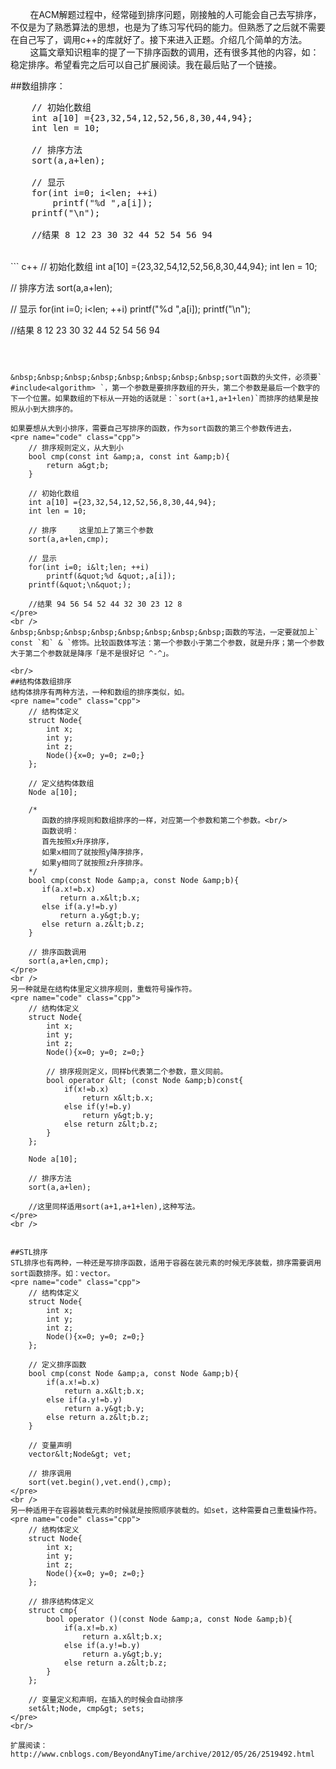 &nbsp;&nbsp;&nbsp;&nbsp;&nbsp;&nbsp;&nbsp;&nbsp;在ACM解题过程中，经常碰到排序问题，刚接触的人可能会自己去写排序，不仅是为了熟悉算法的思想，也是为了练习写代码的能力。但熟悉了之后就不需要在自己写了，调用c++的库就好了。接下来进入正题。介绍几个简单的方法。
&nbsp;&nbsp;&nbsp;&nbsp;&nbsp;&nbsp;&nbsp;&nbsp;这篇文章知识粗率的提了一下排序函数的调用，还有很多其他的内容，如：稳定排序。希望看完之后可以自己扩展阅读。我在最后贴了一个链接。

##数组排序：
<pre name="code" class="cpp">
    // 初始化数组
    int a[10] ={23,32,54,12,52,56,8,30,44,94};
    int len = 10;
    
    // 排序方法
    sort(a,a+len);
    
    // 显示
    for(int i=0; i&lt;len; ++i)
        printf(&quot;%d &quot;,a[i]);
    printf(&quot;\n&quot;);

	//结果 8 12 23 30 32 44 52 54 56 94
</pre>
<br />
``` c++
// 初始化数组
int a[10] ={23,32,54,12,52,56,8,30,44,94};
int len = 10;

// 排序方法
sort(a,a+len);

// 显示
for(int i=0; i&lt;len; ++i)
    printf(&quot;%d &quot;,a[i]);
printf(&quot;\n&quot;);

//结果 8 12 23 30 32 44 52 54 56 94
```



&nbsp;&nbsp;&nbsp;&nbsp;&nbsp;&nbsp;&nbsp;&nbsp;sort函数的头文件，必须要` #include<algorithm> `，第一个参数是要排序数组的开头，第二个参数是最后一个数字的下一个位置。如果数组的下标从一开始的话就是：`sort(a+1,a+1+len)`而排序的结果是按照从小到大排序的。

如果要想从大到小排序，需要自己写排序的函数，作为sort函数的第三个参数传进去，
<pre name="code" class="cpp">
	// 排序规则定义，从大到小
	bool cmp(const int &amp;a, const int &amp;b){
	    return a&gt;b;
	}
	
	// 初始化数组
	int a[10] ={23,32,54,12,52,56,8,30,44,94};
	int len = 10;
	
	// 排序     这里加上了第三个参数
	sort(a,a+len,cmp);
	
	// 显示
	for(int i=0; i&lt;len; ++i)
		printf(&quot;%d &quot;,a[i]);
	printf(&quot;\n&quot;);

	//结果 94 56 54 52 44 32 30 23 12 8
</pre>
<br />
&nbsp;&nbsp;&nbsp;&nbsp;&nbsp;&nbsp;&nbsp;&nbsp;函数的写法，一定要就加上` const `和` & `修饰。比较函数体写法：第一个参数小于第二个参数，就是升序；第一个参数大于第二个参数就是降序「是不是很好记 ^-^」。

<br/>
##结构体数组排序
结构体排序有两种方法，一种和数组的排序类似，如。
<pre name="code" class="cpp">
	// 结构体定义
	struct Node{
	    int x;
	    int y;
	    int z;
	    Node(){x=0; y=0; z=0;}
	};
	
	// 定义结构体数组
	Node a[10];
	
	/*
	   函数的排序规则和数组排序的一样，对应第一个参数和第二个参数。<br/>
	   函数说明：
	   首先按照x升序排序，
	   如果x相同了就按照y降序排序，
	   如果y相同了就按照z升序排序。
	*/
	bool cmp(const Node &amp;a, const Node &amp;b){
	   if(a.x!=b.x)
	       return a.x&lt;b.x;
	   else if(a.y!=b.y)
	       return a.y&gt;b.y;
	   else return a.z&lt;b.z;
	}

	// 排序函数调用
	sort(a,a+len,cmp);
</pre>
<br />
另一种就是在结构体里定义排序规则，重载符号操作符。
<pre name="code" class="cpp">
	// 结构体定义
	struct Node{
	    int x;
	    int y;
	    int z;
	    Node(){x=0; y=0; z=0;}
	    
		// 排序规则定义，同样b代表第二个参数，意义同前。
	    bool operator &lt; (const Node &amp;b)const{
	        if(x!=b.x)
	            return x&lt;b.x;
	        else if(y!=b.y)
	            return y&gt;b.y;
	        else return z&lt;b.z;
	    }
	};
	
	Node a[10];
	
	// 排序方法
    sort(a,a+len);
    
    //这里同样适用sort(a+1,a+1+len),这种写法。
</pre>
<br />


##STL排序
STL排序也有两种，一种还是写排序函数，适用于容器在装元素的时候无序装载，排序需要调用sort函数排序。如：vector。
<pre name="code" class="cpp">
	// 结构体定义
	struct Node{
	    int x;
	    int y;
	    int z;
	    Node(){x=0; y=0; z=0;}
	};
	
	// 定义排序函数
	bool cmp(const Node &amp;a, const Node &amp;b){
	    if(a.x!=b.x)
	        return a.x&lt;b.x;
	    else if(a.y!=b.y)
	        return a.y&gt;b.y;
	    else return a.z&lt;b.z;
	}
	
	// 变量声明
	vector&lt;Node&gt; vet;
	
	// 排序调用
	sort(vet.begin(),vet.end(),cmp);
</pre>
<br />
另一种适用于在容器装载元素的时候就是按照顺序装载的。如set，这种需要自己重载操作符。
<pre name="code" class="cpp">
	// 结构体定义
	struct Node{
	    int x;
	    int y;
	    int z;
	    Node(){x=0; y=0; z=0;}
	};
	
	// 排序结构体定义
	struct cmp{
	    bool operator ()(const Node &amp;a, const Node &amp;b){
		    if(a.x!=b.x)
		        return a.x&lt;b.x;
		    else if(a.y!=b.y)
		        return a.y&gt;b.y;
		    else return a.z&lt;b.z;
	    }
	};
	
	// 变量定义和声明，在插入的时候会自动排序
	set&lt;Node, cmp&gt; sets;
</pre>
<br/>

扩展阅读：
http://www.cnblogs.com/BeyondAnyTime/archive/2012/05/26/2519492.html
